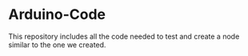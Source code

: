 # Arduino-Code
This repository includes all the code needed to test and create a node similar to the one we created.
